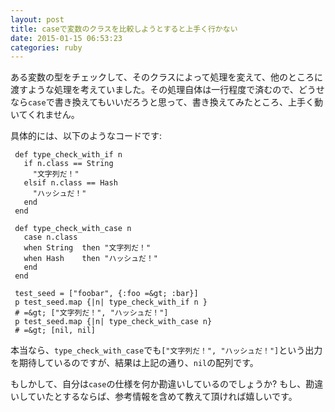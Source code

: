 ```yaml
---
layout: post
title: caseで変数のクラスを比較しようとすると上手く行かない
date: 2015-01-15 06:53:23
categories: ruby
---
```

<p>ある変数の型をチェックして、そのクラスによって処理を変えて、他のところに渡すような処理を考えていました。その処理自体は一行程度で済むので、どうせなら<code>case</code>で書き換えてもいいだろうと思って、書き換えてみたところ、上手く動いてくれません。</p>

<p>具体的には、以下のようなコードです:</p>

```
 def type_check_with_if n
   if n.class == String
     "文字列だ！"
   elsif n.class == Hash
     "ハッシュだ！"
   end
 end

 def type_check_with_case n
   case n.class
   when String  then "文字列だ！"
   when Hash    then "ハッシュだ！"
   end
 end

 test_seed = ["foobar", {:foo =&gt; :bar}]
 p test_seed.map {|n| type_check_with_if n }
 # =&gt; ["文字列だ！", "ハッシュだ！"]
 p test_seed.map {|n| type_check_with_case n}
 # =&gt; [nil, nil]
```

<p>本当なら、<code>type_check_with_case</code>でも<code>["文字列だ！", "ハッシュだ！"]</code>という出力を期待しているのですが、結果は上記の通り、<code>nil</code>の配列です。</p>

<p>もしかして、自分は<code>case</code>の仕様を何か勘違いしているのでしょうか? もし、勘違いしていたとするならば、参考情報を含めて教えて頂ければ嬉しいです。 </p>
